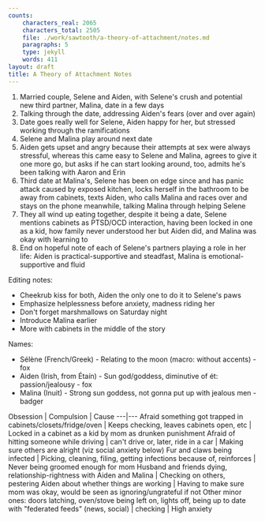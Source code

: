 ```yaml
---
counts:
    characters_real: 2065
    characters_total: 2505
    file: ./work/sawtooth/a-theory-of-attachment/notes.md
    paragraphs: 5
    type: jekyll
    words: 411
layout: draft
title: A Theory of Attachment Notes
---
```


<!-- NEVERMIND LET'S BE HAPPIER
1. Married couple, woman with OCD (Sélène), Aiden getting more and more frustrated, Sélène getting more and more anxious that she's pushing her husband (Aiden) away, making symptoms worse, trichotillomania
2. Aiden storms out at one point, Sélène left a mess, calls friend (Malina) who comes over, feels bad for Sélène, stops her from picking at herself and pacing by hugging, telling Sélène to pick at her own fur
3. ~~They get closer, hint at sleeping together.~~
4. Panic attack next night about what happened, what will Aiden think, etc, Aiden hollers, sleeps on the couch
5. Aiden admits to sleeping with coworker (Aaron) and his wife (Erin), suggests just opening relationship because he can't provide what Sélène needs but wants to stay together, friend to be integral/semi-romantic part of support network
6. Malina's husband (Cyril) disagrees, friend has to pull back, everything gets tense, Sélène left in weird limbo, mental health spirals, some psychosis (each tug of fur an ablution, each spike of pain sending up a magnesium flare to light that darkness), hospitalized, bipolar 1, Aiden disappears
7. Malina starts helping Sélène get what she needs, acting as sponsor - cyril unhappy, Aiden returns from bender
8. ... (on the way back up)
9. ... (end reasonably positive, if damaged) -->

1. Married couple, Selene and Aiden, with Selene's crush and potential new third partner, Malina, date in a few days
2. Talking through the date, addressing Aiden's fears (over and over again)
3. Date goes really well for Selene, Aiden happy for her, but stressed working through the ramifications
4. Selene and Malina play around next date
5. Aiden gets upset and angry because their attempts at sex were always stressful, whereas this came easy to Selene and Malina, agrees to give it one more go, but asks if he can start looking around, too, admits he's been talking with Aaron and Erin
6. Third date at Malina's, Selene has been on edge since and has panic attack caused by exposed kitchen, locks herself in the bathroom to be away from cabinets, texts Aiden, who calls Malina and races over and stays on the phone meanwhile, talking Malina through helping Selene
7. They all wind up eating together, despite it being a date, Selene mentions cabinets as PTSD/OCD interaction, having been locked in one as a kid, how family never understood her but Aiden did, and Malina was okay with learning to
8. End on hopeful note of each of Selene's partners playing a role in her life: Aiden is practical-supportive and steadfast, Malina is emotional-supportive and fluid

Editing notes:
* Cheekrub kiss for both, Aiden the only one to do it to Selene's paws
* Emphasize helplessness before anxiety, madness riding her
* Don't forget marshmallows on Saturday night
* Introduce Malina earlier
* More with cabinets in the middle of the story

Names:
* Sélène (French/Greek) - Relating to the moon (macro: without accents) - fox
* Aiden (Irish, from Étaín) - Sun god/goddess, diminutive of ét: passion/jealousy - fox
* Malina (Inuit) - Strong sun goddess, not gonna put up with jealous men - badger

Obsession | Compulsion | Cause
---|---
Afraid something got trapped in cabinets/closets/fridge/oven | Keeps checking, leaves cabinets open, etc | Locked in a cabinet as a kid by mom as drunken punishment
Afraid of hitting someone while driving | can't drive or, later, ride in a car | Making sure others are alright (viz social anxiety below)
Fur and claws being infected | Picking, cleaning, filing, getting infections because of, reinforces | Never being groomed enough for mom
Husband and friends dying, relationship-rightness with Aiden and Malina | Checking on others, pestering Aiden about whether things are working | Having to make sure mom was okay, would be seen as ignoring/ungrateful if not
Other minor ones: doors latching, oven/stove being left on, lights off, being up to date with "federated feeds" (news, social) | checking | High anxiety
